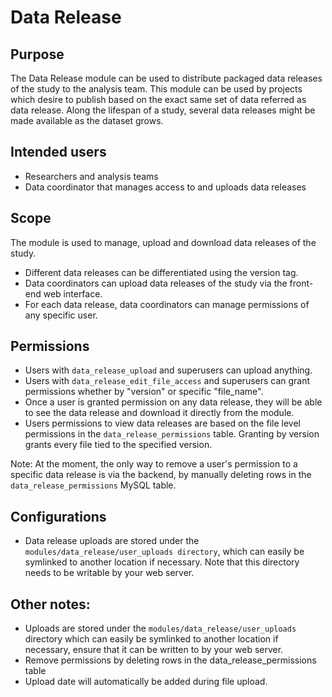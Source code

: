 # Data Release


## Purpose

The Data Release module can be used to distribute packaged data releases 
of the study to the analysis team. This module can be used by projects 
which desire to publish based on the exact same set of data referred
as data release. Along the lifespan of a study, several data releases might
be made available as the dataset grows.

## Intended users

- Researchers and analysis teams
- Data coordinator that manages access to and uploads data releases


## Scope

The module is used to manage, upload and download data releases of the study.
- Different data releases can be differentiated using the version tag.
- Data coordinators can upload data releases of the study via the front-end
web interface.
- For each data release, data coordinators can manage permissions of any
  specific user.


## Permissions

- Users with `data_release_upload` and superusers can upload anything.
- Users with `data_release_edit_file_access` and superusers can grant 
permissions whether by "version" or specific "file_name".
- Once a user is granted permission on any data release, they will be able
  to see the data release and download it directly from the module.
- Users permissions to view data releases are based on the file
  level permissions in the `data_release_permissions` table. Granting by
  version grants every file tied to the specified version.

Note: At the moment, the only way to remove a user's permission to a specific
      data release is via the backend, by manually deleting rows in the
      `data_release_permissions` MySQL table.


## Configurations

- Data release uploads are stored under the
  `modules/data_release/user_uploads directory`, which can easily be symlinked
  to another location if necessary. Note that this directory needs to be
  writable by your web server.

## Other notes:

- Uploads are stored under the `modules/data_release/user_uploads` directory which 
can easily be symlinked to another location if necessary, ensure that it can be written 
to by your web server.
- Remove permissions by deleting rows in the data_release_permissions table
- Upload date will automatically be added during file upload.


